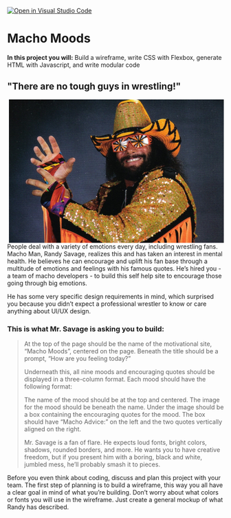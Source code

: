 [![Open in Visual Studio Code](https://classroom.github.com/assets/open-in-vscode-718a45dd9cf7e7f842a935f5ebbe5719a5e09af4491e668f4dbf3b35d5cca122.svg)](https://classroom.github.com/online_ide?assignment_repo_id=11512363&assignment_repo_type=AssignmentRepo)
# Macho Moods

<aside>
<strong>In this project you will:</strong> Build a wireframe, write CSS with Flexbox, generate HTML with Javascript, and write modular code
</aside>

## "There are no tough guys in wrestling!"

<img src="./assets/MachoManSavage.jpeg" width="500px" align="right" />
People deal with a variety of emotions every day, including wrestling fans. Macho Man, Randy Savage, realizes this and has taken an interest in mental health. He believes he can encourage and uplift his fan base through a multitude of emotions and feelings with his famous quotes. He’s hired you - a team of macho developers - to build this self help site to encourage those going through big emotions. 

He has some very specific design requirements in mind, which surprised you because you didn’t expect a professional wrestler to know or care anything about UI/UX design. 

### This is what Mr. Savage is asking you to build: 

> At the top of the page should be the name of the motivational site, “Macho Moods”, centered on the page. Beneath the title should be a prompt, “How are you feeling today?”
>
>Underneath this, all nine moods and encouraging quotes should be displayed in a three-column format. Each mood should have the following format: 
>
>The name of the mood should be at the top and centered. The image for the mood should be beneath the name. Under the image should be a box containing the encouraging quotes for the mood. The box should have “Macho Advice:” on the left and the two quotes vertically aligned on the right.
>
>Mr. Savage is a fan of flare. He expects loud fonts, bright colors, shadows, rounded borders, and more. He wants you to have creative freedom, but if you present him with a boring, black and white, jumbled mess, he’ll probably smash it to pieces.
> 

Before you even think about coding, discuss and plan this project with your team. The first step of planning is to build a wireframe, this way you all have a clear goal in mind of what you’re building. Don’t worry about what colors or fonts you will use in the wireframe. Just create a general mockup of what Randy has described.
